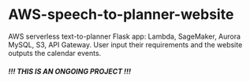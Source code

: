 # AWS-speech-to-planner-website
AWS serverless text-to-planner Flask app: Lambda, SageMaker, Aurora MySQL, S3, API Gateway. User input their requirements and the website outputs the calendar events.


<h5>!!! THIS IS AN ONGOING PROJECT !!!</h5>
